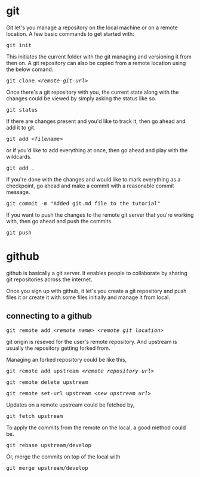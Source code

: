 # git
Git let's you manage a repository on the local machine or on a remote location. A few basic commands to get started with:

<pre>git init</pre>

This initiates the current folder with the git managing and versioning it from then on. A git repository can also be copied from a remote location using the below comand.

<pre>git clone <i>&lt;remote-git-url&gt;</i></pre>

Once there's a git repository with you, the current state along with the changes could be viewed by simply asking the status like so.

<pre>git status</pre>

If there are changes present and you'd like to track it, then go ahead and add it to git.

<pre>git add <i>&lt;filename&gt;</i></pre>

or if you'd like to add everything at once, then go ahead and play with the wildcards.

<pre>git add .</pre>

If you're done with the changes and would like to mark everything as a checkpoint, go ahead and make a commit with a reasonable commit message.

<pre>git commit -m "Added git.md file to the tutorial"</pre>

If you want to push the changes to the remote git server that you're working with, then go ahead and push the commits.

<pre>git push</pre>

# github

github is basically a git server. It enables people to collaborate by sharing git repositories across the internet.

Once you sign up with github, it let's you create a git repository and push files it or create it with some files initially and manage it from local.

## connecting to a github

<pre>git remote add <i>&lt;remote name&gt; &lt;remote git location&gt;</i></pre>

git origin is reseved for the user's remote repository. And upstream is usually the repository getting forked from.

Managing an forked repository could be like this,

<pre>git remote add upstream <i>&lt;remote repository url&gt;</i></pre>
</pre>
<pre>git remote delete upstream</pre>

<pre>git remote set-url upstream <i>&lt;new upstream url&gt;</i></pre>

Updates on a remote upstream could be fetched by,

<pre>git fetch upstream</pre>

To apply the commits from the remote on the local, a good method could be.

<pre>git rebase upstream/develop</pre>

Or, merge the commits on top of the local with

<pre>git merge upstream/develop</pre>
